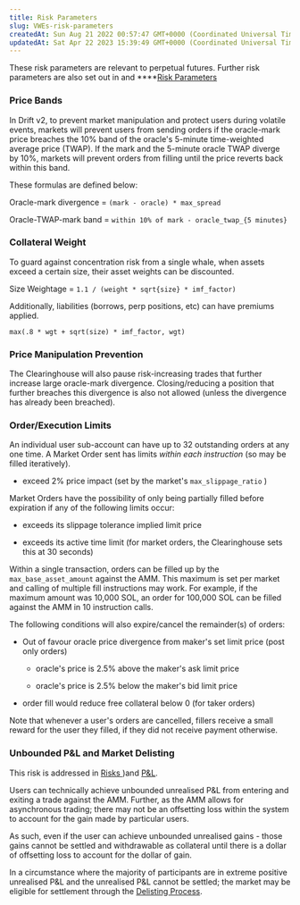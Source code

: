 ```yaml
---
title: Risk Parameters
slug: VWEs-risk-parameters
createdAt: Sun Aug 21 2022 00:57:47 GMT+0000 (Coordinated Universal Time)
updatedAt: Sat Apr 22 2023 15:39:49 GMT+0000 (Coordinated Universal Time)
---
```


These risk parameters are relevant to perpetual futures. Further risk parameters are also set out in and \*\*\*\*[Risk Parameters](<../Drift Protocol v2 Docs/Risk Parameters.md>)

### Price Bands

In Drift v2, to prevent market manipulation and protect users during volatile events, markets will prevent users from sending orders if the oracle-mark price breaches the 10% band of the oracle's 5-minute time-weighted average price (TWAP). If the mark and the 5-minute oracle TWAP diverge by 10%, markets will prevent orders from filling until the price reverts back within this band.

These formulas are defined below:&#x20;

Oracle-mark divergence = `(mark - oracle) * max_spread`

Oracle-TWAP-mark band = `within 10% of mark - oracle_twap_{5 minutes}`

### Collateral Weight

To guard against concentration risk from a single whale, when assets exceed a certain size, their asset weights can be discounted.

Size Weightage = `1.1 / (weight * sqrt{size} * imf_factor)`

Additionally, liabilities (borrows, perp positions, etc) can have premiums applied.

`max(.8 * wgt + sqrt(size) * imf_factor, wgt)`

### Price Manipulation Prevention

The Clearinghouse will also pause risk-increasing trades that further increase large oracle-mark divergence. Closing/reducing a position that further breaches this divergence is also not allowed (unless the divergence has already been breached).

### Order/Execution Limits

An individual user sub-account can have up to 32 outstanding orders at any one time. A Market Order sent has limits _within each instruction_ (so may be filled iteratively).&#x20;

-   exceed 2% price impact (set by the market's `max_slippage_ratio` )

Market Orders have the possibility of only being partially filled before expiration if any of the following limits occur:

-   exceeds its slippage tolerance implied limit price

-   exceeds its active time limit (for market orders, the Clearinghouse sets this at 30 seconds)

Within a single transaction, orders can be filled up by the `max_base_asset_amount` against the AMM. This maximum is set per market and calling of multiple fill instructions may work. For example, if the maximum amount was 10,000 SOL, an order for 100,000 SOL can be filled against the AMM in 10 instruction calls.

The following conditions will also expire/cancel the remainder(s) of orders:

-   Out of favour oracle price divergence from maker's set limit price (post only orders)

    -   oracle's price is 2.5% above the maker's ask limit price&#x20;

    -   oracle's price is 2.5% below the maker's bid limit price

-   order fill would reduce free collateral below 0 (for taker orders)

Note that whenever a user's orders are cancelled, fillers receive a small reward for the user they filled, if they did not receive payment otherwise.

### Unbounded P\&L and Market Delisting

This risk is addressed in [Risks ](<../Security/Risks .md>))and [P\&L](<../Drift Protocol v2 Docs/P_L.md>).&#x20;

Users can technically achieve unbounded unrealised P\&L from entering and exiting a trade against the AMM. Further, as the AMM allows for asynchronous trading; there may not be an offsetting loss within the system to account for the gain made by particular users. &#x20;

As such, even if the user can achieve unbounded unrealised gains - those gains cannot be settled and withdrawable as collateral until there is a dollar of offsetting loss to account for the dollar of gain.

In a circumstance where the majority of participants are in extreme positive unrealised P\&L and the unrealised P\&L cannot be settled; the market may be eligible for settlement through the [Delisting Process](<../Drift Protocol v2 Docs/Delisting Process.md>).
